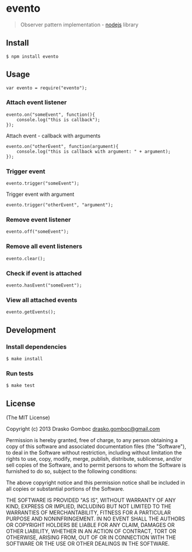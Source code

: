 evento
======

> Observer pattern implementation - [nodejs](http://nodejs.org) library

## Install

    $ npm install evento

## Usage

    var evento = require("evento");

### Attach event listener

    evento.on("someEvent", function(){
        console.log("this is callback");
    });
    
Attach event - callback with arguments

    evento.on("otherEvent", function(argument){
        console.log("this is callback with argument: " + argument);
    });
    
### Trigger event

    evento.trigger("someEvent");
    
Trigger event with argument

    evento.trigger("otherEvent", "argument");

### Remove event listener

    evento.off("someEvent");
    
### Remove all event listeners

    evento.clear();
    
### Check if event is attached

    evento.hasEvent("someEvent");
    
### View all attached events

    evento.getEvents();
    

## Development

### Install dependencies

    $ make install
    
### Run tests

    $ make test

## License

(The MIT License)

Copyright (c) 2013 Drasko Gomboc <drasko.gomboc@gmail.com>

Permission is hereby granted, free of charge, to any person obtaining a copy
of this software and associated documentation files (the "Software"), to deal
in the Software without restriction, including without limitation the rights
to use, copy, modify, merge, publish, distribute, sublicense, and/or sell
copies of the Software, and to permit persons to whom the Software is
furnished to do so, subject to the following conditions:

The above copyright notice and this permission notice shall be included in
all copies or substantial portions of the Software.

THE SOFTWARE IS PROVIDED "AS IS", WITHOUT WARRANTY OF ANY KIND, EXPRESS OR
IMPLIED, INCLUDING BUT NOT LIMITED TO THE WARRANTIES OF MERCHANTABILITY,
FITNESS FOR A PARTICULAR PURPOSE AND NONINFRINGEMENT. IN NO EVENT SHALL THE
AUTHORS OR COPYRIGHT HOLDERS BE LIABLE FOR ANY CLAIM, DAMAGES OR OTHER
LIABILITY, WHETHER IN AN ACTION OF CONTRACT, TORT OR OTHERWISE, ARISING FROM,
OUT OF OR IN CONNECTION WITH THE SOFTWARE OR THE USE OR OTHER DEALINGS IN
THE SOFTWARE.

